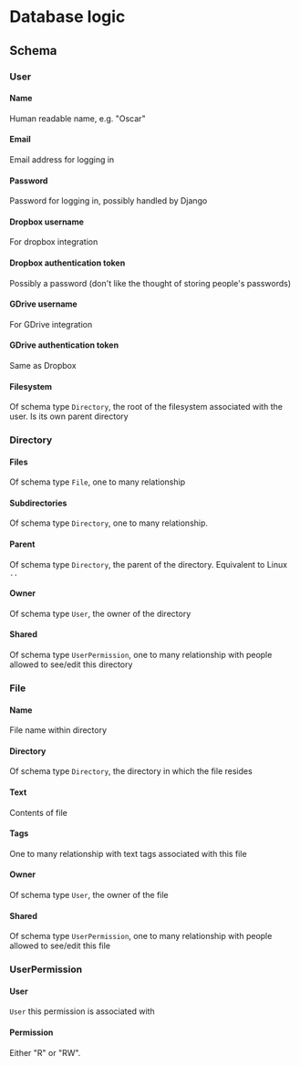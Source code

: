 Database logic
==============

Schema
------

### User
#### Name
Human readable name, e.g. "Oscar"
#### Email
Email address for logging in
#### Password
Password for logging in, possibly handled by Django
#### Dropbox username
For dropbox integration
#### Dropbox authentication token
Possibly a password (don't like the thought of storing people's passwords)
#### GDrive username
For GDrive integration
#### GDrive authentication token
Same as Dropbox
#### Filesystem
Of schema type `Directory`, the root of the filesystem associated with the user.  Is its own parent directory

### Directory
#### Files
Of schema type `File`, one to many relationship
#### Subdirectories
Of schema type `Directory`, one to many relationship.
#### Parent
Of schema type `Directory`, the parent of the directory.  Equivalent to Linux `..`
#### Owner
Of schema type `User`, the owner of the directory
#### Shared
Of schema type `UserPermission`, one to many relationship with people allowed to see/edit this directory

### File
#### Name
File name within directory
#### Directory
Of schema type `Directory`, the directory in which the file resides
#### Text
Contents of file
#### Tags
One to many relationship with text tags associated with this file
#### Owner
Of schema type `User`, the owner of the file
#### Shared
Of schema type `UserPermission`, one to many relationship with people allowed to see/edit this file

### UserPermission
#### User
`User` this permission is associated with
#### Permission
Either "R" or "RW".
